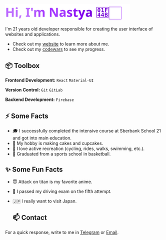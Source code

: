 ### ![Hi, I'm Nastya](./greeting.svg)
I'm 21 years old developer responsible for creating the user interface of websites and applications.

- Check out my [website](https://www.miraya.tech/) to learn more about me.
- Check out my [codewars](https://www.codewars.com/users/Anastasia1ukina) to see my progress.

## 📦 Toolbox

**Frontend Development:** `React` `Material-UI`
 
**Version Control:** `Git` `GitLab`

**Backend Development:** `Firebase` 

## ⚡ Some Facts 

- 🎓 I successfully completed the intensive course at Sberbank School 21 and got into main education.
- 🍰 My hobby is making cakes and cupcakes.
- 🚴 I love active recreation (cycling, rides, walks, swimming, etc.).
- 🏀 Graduated from a sports school in basketball.

## ✨ Some Fun Facts 

- 😇 Attack on titan is my favorite anime.
- 🚗 I passed my driving exam on the fifth attempt.
- :jp: I really want to visit Japan.

  ## 📫 Contact

For a quick response, write to me in [Telegram](@NastyaLukinaa) or [Email](lukina02anastasiy@gmail.com).

